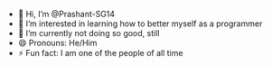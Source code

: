 - 👋 Hi, I’m @Prashant-SG14
- 👀 I’m interested in learning how to better myself as a programmer
- 🌱 I’m currently not doing so good, still
- 😄 Pronouns: He/Him
- ⚡ Fun fact: I am one of the people of all time

<!---
- 💞️ I’m looking to collaborate on ...

- 📫 How to reach me 
Prashant-SG14/Prashant-SG14 is a ✨ special ✨ repository because its `README.md` (this file) appears on your GitHub profile.
You can click the Preview link to take a look at your changes.
--->
